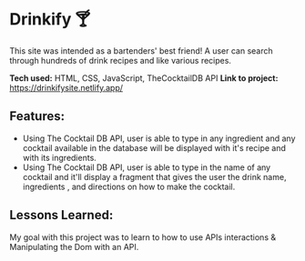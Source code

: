 # Drinkify 🍸
This site was intended as a bartenders' best friend! A user can search through hundreds of drink recipes and like various recipes.

**Tech used:** HTML, CSS, JavaScript, TheCocktailDB API
**Link to project:** https://drinkifysite.netlify.app/

## Features:

 - Using The Cocktail DB API, user is able to type in any ingredient and any cocktail available in the database will be displayed with it's recipe and with its ingredients.
 - Using The Cocktail DB API, user is able to type in the name of any cocktail and it'll display a fragment that gives the user the drink name, ingredients , and directions on how to make the cocktail.

## [](https://github.com/alecortega/portfolio-template#lessons-learned)Lessons Learned:

My goal with this project was to learn to how to use APIs interactions & Manipulating the Dom with an API.


